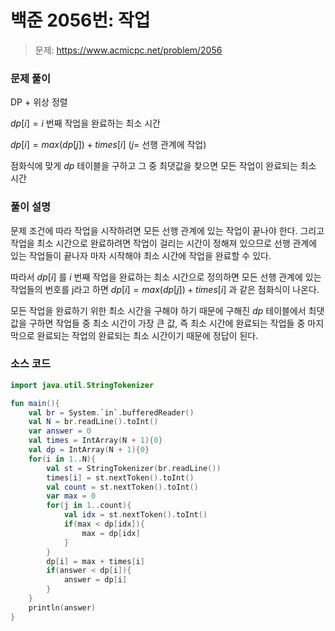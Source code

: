 # 백준 2056번: 작업

> 문제: https://www.acmicpc.net/problem/2056

### 문제 풀이

DP + 위상 정렬

$dp[i] = i$ 번째 작업을 완료하는 최소 시간

$dp[i] = max(dp[j]) + times[i]$ $(j =$ 선행 관계에 작업$)$

점화식에 맞게 $dp$ 테이블을 구하고 그 중 최댓값을 찾으면 모든 작업이 완료되는 최소 시간

### 풀이 설명

문제 조건에 따라 작업을 시작하려면 모든 선행 관계에 있는 작업이 끝나야 한다. 그리고 작업을 최소 시간으로 완료하려면 작업이 걸리는 시간이 정해져 있으므로 선행 관계에 있는 작업들이 끝나자 마자 시작해야 최소 시간에 작업을 완료할 수 있다.

따라서 $dp[i]$ 를 $i$ 번째 작업을 완료하는 최소 시간으로 정의하면 모든 선행 관계에 있는 작업들의 번호를 j라고 하면 $dp[i] = max(dp[j]) + times[i]$ 과 같은 점화식이 나온다.

모든 작업을 완료하기 위한 최소 시간을 구해야 하기 때문에 구해진 $dp$ 테이블에서 최댓값을 구하면 작업들 중 최소 시간이 가장 큰 값, 즉 최소 시간에 완료되는 작업들 중 마지막으로 완료되는 작업의 완료되는 최소 시간이기 때문에 정답이 된다.

### 소스 코드
```kotlin
import java.util.StringTokenizer

fun main(){
    val br = System.`in`.bufferedReader()
    val N = br.readLine().toInt()
    var answer = 0
    val times = IntArray(N + 1){0}
    val dp = IntArray(N + 1){0}
    for(i in 1..N){
        val st = StringTokenizer(br.readLine())
        times[i] = st.nextToken().toInt()
        val count = st.nextToken().toInt()
        var max = 0
        for(j in 1..count){
            val idx = st.nextToken().toInt()
            if(max < dp[idx]){
                max = dp[idx]
            }
        }
        dp[i] = max + times[i]
        if(answer < dp[i]){
            answer = dp[i]
        }
    }
    println(answer)
}
```